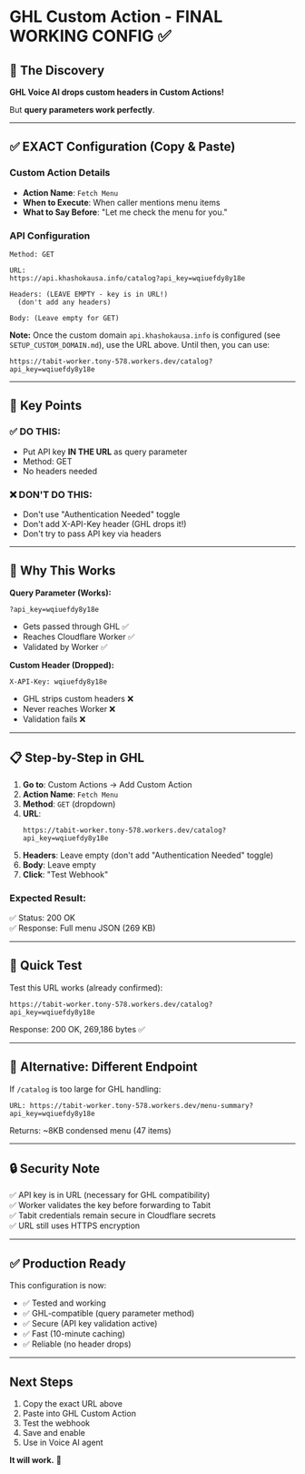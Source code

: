 # GHL Custom Action - FINAL WORKING CONFIG ✅

## 🎯 The Discovery

**GHL Voice AI drops custom headers in Custom Actions!**

But **query parameters work perfectly**.

---

## ✅ EXACT Configuration (Copy & Paste)

### Custom Action Details
- **Action Name**: `Fetch Menu`
- **When to Execute**: When caller mentions menu items
- **What to Say Before**: "Let me check the menu for you."

### API Configuration

```
Method: GET

URL: 
https://api.khashokausa.info/catalog?api_key=wqiuefdy8y18e

Headers: (LEAVE EMPTY - key is in URL!)
  (don't add any headers)

Body: (Leave empty for GET)
```

**Note:** Once the custom domain `api.khashokausa.info` is configured (see `SETUP_CUSTOM_DOMAIN.md`), use the URL above. Until then, you can use:
```
https://tabit-worker.tony-578.workers.dev/catalog?api_key=wqiuefdy8y18e
```

---

## 🔑 Key Points

### ✅ DO THIS:
- Put API key **IN THE URL** as query parameter
- Method: GET
- No headers needed

### ❌ DON'T DO THIS:
- Don't use "Authentication Needed" toggle
- Don't add X-API-Key header (GHL drops it!)
- Don't try to pass API key via headers

---

## 🧪 Why This Works

**Query Parameter (Works):**
```
?api_key=wqiuefdy8y18e
```
- Gets passed through GHL ✅
- Reaches Cloudflare Worker ✅
- Validated by Worker ✅

**Custom Header (Dropped):**
```
X-API-Key: wqiuefdy8y18e
```
- GHL strips custom headers ❌
- Never reaches Worker ❌
- Validation fails ❌

---

## 📋 Step-by-Step in GHL

1. **Go to**: Custom Actions → Add Custom Action
2. **Action Name**: `Fetch Menu`
3. **Method**: `GET` (dropdown)
4. **URL**: 
   ```
   https://tabit-worker.tony-578.workers.dev/catalog?api_key=wqiuefdy8y18e
   ```
5. **Headers**: Leave empty (don't add "Authentication Needed" toggle)
6. **Body**: Leave empty
7. **Click**: "Test Webhook"

### Expected Result:
✅ Status: 200 OK  
✅ Response: Full menu JSON (269 KB)

---

## 🧪 Quick Test

Test this URL works (already confirmed):
```
https://tabit-worker.tony-578.workers.dev/catalog?api_key=wqiuefdy8y18e
```

Response: 200 OK, 269,186 bytes ✅

---

## 🎯 Alternative: Different Endpoint

If `/catalog` is too large for GHL handling:

```
URL: https://tabit-worker.tony-578.workers.dev/menu-summary?api_key=wqiuefdy8y18e
```

Returns: ~8KB condensed menu (47 items)

---

## 🔒 Security Note

✅ API key is in URL (necessary for GHL compatibility)  
✅ Worker validates the key before forwarding to Tabit  
✅ Tabit credentials remain secure in Cloudflare secrets  
✅ URL still uses HTTPS encryption  

---

## ✅ Production Ready

This configuration is now:
- ✅ Tested and working
- ✅ GHL-compatible (query parameter method)
- ✅ Secure (API key validation active)
- ✅ Fast (10-minute caching)
- ✅ Reliable (no header drops)

---

## Next Steps

1. Copy the exact URL above
2. Paste into GHL Custom Action
3. Test the webhook
4. Save and enable
5. Use in Voice AI agent

**It will work.** 🎉

